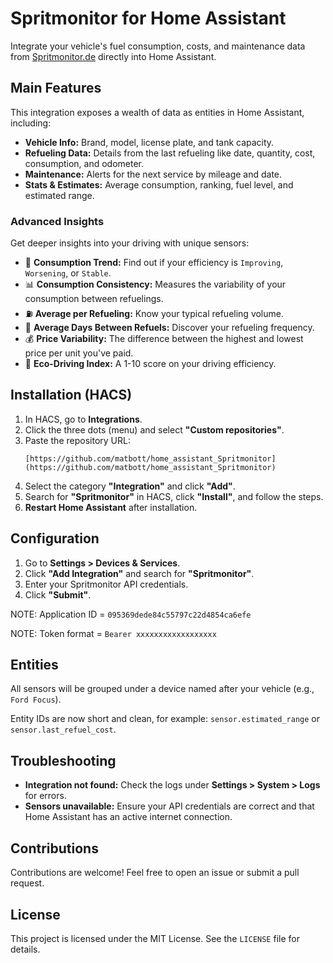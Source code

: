 # Spritmonitor for Home Assistant

Integrate your vehicle's fuel consumption, costs, and maintenance data from [Spritmonitor.de](https://www.spritmonitor.de) directly into Home Assistant.

## Main Features

This integration exposes a wealth of data as entities in Home Assistant, including:

-   **Vehicle Info:** Brand, model, license plate, and tank capacity.
-   **Refueling Data:** Details from the last refueling like date, quantity, cost, consumption, and odometer.
-   **Maintenance:** Alerts for the next service by mileage and date.
-   **Stats & Estimates:** Average consumption, ranking, fuel level, and estimated range.

### Advanced Insights

Get deeper insights into your driving with unique sensors:
-   🔄 **Consumption Trend:** Find out if your efficiency is `Improving`, `Worsening`, or `Stable`.
-   📊 **Consumption Consistency:** Measures the variability of your consumption between refuelings.
-   ⛽ **Average per Refueling:** Know your typical refueling volume.
-   📅 **Average Days Between Refuels:** Discover your refueling frequency.
-   💰 **Price Variability:** The difference between the highest and lowest price per unit you've paid.
-   🌱 **Eco-Driving Index:** A 1-10 score on your driving efficiency.

## Installation (HACS)

1.  In HACS, go to **Integrations**.
2.  Click the three dots (menu) and select **"Custom repositories"**.
3.  Paste the repository URL:
    ```
    [https://github.com/matbott/home_assistant_Spritmonitor](https://github.com/matbott/home_assistant_Spritmonitor)
    ```
4.  Select the category **"Integration"** and click **"Add"**.
5.  Search for **"Spritmonitor"** in HACS, click **"Install"**, and follow the steps.
6.  **Restart Home Assistant** after installation.

## Configuration

1.  Go to **Settings > Devices & Services**.
2.  Click **"Add Integration"** and search for **"Spritmonitor"**.
3.  Enter your Spritmonitor API credentials.
4.  Click **"Submit"**.

NOTE: Application ID = `095369dede84c55797c22d4854ca6efe`

NOTE: Token format = `Bearer xxxxxxxxxxxxxxxxxx`

## Entities

All sensors will be grouped under a device named after your vehicle (e.g., `Ford Focus`).

Entity IDs are now short and clean, for example: `sensor.estimated_range` or `sensor.last_refuel_cost`.

## Troubleshooting

-   **Integration not found:** Check the logs under **Settings > System > Logs** for errors.
-   **Sensors unavailable:** Ensure your API credentials are correct and that Home Assistant has an active internet connection.

## Contributions

Contributions are welcome! Feel free to open an issue or submit a pull request.

## License

This project is licensed under the MIT License. See the `LICENSE` file for details.
